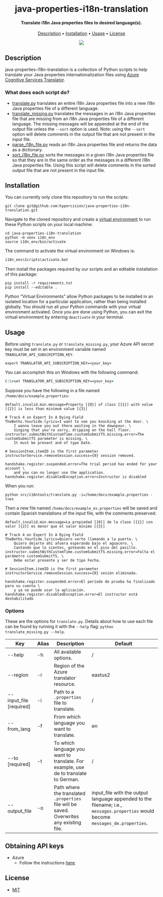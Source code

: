 
<h1 align="center">
    java-properties-i18n-translation
</h1>

<h4 align="center">Translate i18n Java properties files to desired language(s).</h4>

<p align="center">
    <a href="#description">Description</a> •
    <a href="#installation">Installation</a> •
    <a href="#usage">Usage</a> •
    <a href="#license">License</a>
</p>

<p align="center">
    <a href="LICENSE" alt="License">
        <img src="https://img.shields.io/github/license/hypercision/java-properties-i18n-translation" />
    </a>
</p>

## Description

java-properties-i18n-translation is a collection of Python scripts to help translate your Java properties internationalization files
using [Azure Cognitive Services Translator](https://azure.microsoft.com/en-us/services/cognitive-services/translator/).

### What does each script do?

- [translate.py](/src/i18ntools/translate.py) translates an entire i18n Java properties file into a new i18n Java properties file of a different language.
- [translate_missing.py](/src/i18ntools/translate_missing.py) translates the messages in an i18n Java properties file that are missing
from an i18n Java properties file of a different language.
The missing messages will be appended at the end of the output file unless the `--sort` option is used.
Note: using the `--sort` option will delete comments in the output file that are not present in the input file.
- [parse_i18n_file.py](/src/i18ntools/parse_i18n_file.py) reads an i18n Java properties file and returns the data as a dictionary.
- [sort_i18n_file.py](/src/i18ntools/sort_i18n_file.py) sorts the messages in a given i18n Java properties file so that they are
in the same order as the messages in a different i18n Java properties file.
Using this script will delete comments in the sorted output file that are not present in the input file.

## Installation

You can currently only clone this repository to run the scripts:

```shell
git clone git@github.com:hypercision/java-properties-i18n-translation.git
```

Navigate to the cloned repository and create a [virtual environment](https://docs.python.org/3/library/venv.html#module-venv)
to run these Python scripts on your local machine:
```shell
cd java-properties-i18n-translation
python -m venv i18n_env
source i18n_env/bin/activate
```

The command to activate the virtual environment on Windows is:
```cmd
i18n_env\Scripts\activate.bat
```

Then install the packages required by our scripts and an editable installation of this package:
```shell
pip install -r requirements.txt
pip install --editable .
```

Python “Virtual Environments” allow Python packages to be installed in an isolated location
for a particular application, rather than being installed globally.
You should run all your Python commands with your virtual environment activated.
Once you are done using Python, you can exit the virtual environment by entering `deactivate` in your terminal.

## Usage

Before using `translate.py` or `translate_missing.py`, your Azure API secret key must be set in
an environment variable named `TRANSLATOR_API_SUBSCRIPTION_KEY`.
```shell
export TRANSLATOR_API_SUBSCRIPTION_KEY=<your_key>
```
You can accomplish this on Windows with the following command:
```cmd
C:\>set TRANSLATOR_API_SUBSCRIPTION_KEY=<your_key>
```
Suppose you have the following in a file named `/home/docs/example.properties`:
```properties
default.invalid.min.message=Property [{0}] of class [{1}] with value [{2}] is less than minimum value [{3}]

# Track 4 on Expert In A Dying Field
TheBeths.YourSide.lyrics=I want to see you knocking at the door. \
    I wanna leave you out there waiting in the downpour. \
    Singing that you’re sorry, dripping on the hall floor.
instructor.submitWithCustomTime.customSubmitTS.missing.error=The customSubmitTS parameter is missing. \
    It must be present and of type Date.

# SessionItem.itemID is the first parameter
instructorService.removeSession.success={0} session removed.

handshake.register.suspended.error=The trial period has ended for your account \
    and you can no longer use the application.
handshake.register.disabledException.error=Instructor is disabled
```

When you run:
```shell
python src/i18ntools/translate.py -i=/home/docs/example.properties -t=es
```
Then a new file named `/home/docs/example_es.properties` will be saved and contain Spanish translations
of the input file, with the comments preserved:
```properties
default.invalid.min.message=La propiedad [{0}] de la clase [{1}] con valor [{2}] es menor que el valor mínimo [{3}]

# Track 4 on Expert In A Dying Field
TheBeths.YourSide.lyrics=Quiero verte llamando a la puerta. \
    Quiero dejarte ahí afuera esperando bajo el aguacero. \
    Cantando que lo sientes, goteando en el piso del pasillo.
instructor.submitWithCustomTime.customSubmitTS.missing.error=Falta el parámetro customSubmitTS. \
    Debe estar presente y ser de tipo Fecha.

# SessionItem.itemID is the first parameter
instructorService.removeSession.success={0} sesión eliminada.

handshake.register.suspended.error=El período de prueba ha finalizado para su cuenta \
    y ya no puede usar la aplicación.
handshake.register.disabledException.error=El instructor está deshabilitado
```

### Options

These are the options for `translate.py`.
Details about how to use each file can be found by running it with the `--help` flag:
`python translate_missing.py --help`.

<!-- markdownlint-disable -->
| Key | Alias | Description | Default |
| --------------------------- | ----- | ----------------------- | --------------- |
| --help | -h | All available options. | / |
| --region | -r | Region of the Azure translator resource. | eastus2 |
| --input_file [required] | -i | Path to a `.properties` file to translate. | / |
| --from_lang | -f | From which language you want to translate. | en |
| --to [required]   | -t | To which language you want to translate. For example, use de to translate to German. | / |
| --output_file | -o | Path where the translated `.properties` file will be saved. Overwrites any existing file. | input_file with the output language appended to the filename; i.e., `messages.properties` would become `messages_de.properties`. |
<!-- markdownlint-restore -->

## Obtaining API keys

- Azure
  - Follow the instructions [here](https://docs.microsoft.com/en-us/azure/cognitive-services/translator/quickstart-translator?tabs=nodejs#prerequisites).

## License

- [MIT](LICENSE)
